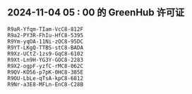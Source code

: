 ## 2024-11-04 05 : 00 的 GreenHub 许可证
```
R9aR-Yfqm-TIam-VcC8-812F
R9a2-PY3R-FhIu-HfC8-5395
R9Ym-yqOA-11Ni-zOC8-95DC
R9YT-LKgQ-TTBS-stC8-BADA
R9Xz-UCtZ-1zs9-GqC8-6102
R9Xt-Ln9H-YG3Y-GOC8-2283
R9X2-ogpF-yzfC-rMC8-062C
R9QV-KOS6-p7pK-0HC8-385E
R9OU-LbLe-qTsA-kpC8-6812
R9Nr-a3E8-MFLn-EnC8-C28B
```
